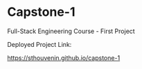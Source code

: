 # Capstone-1
Full-Stack Engineering Course - First Project

Deployed Project Link:

https://sthouvenin.github.io/capstone-1
